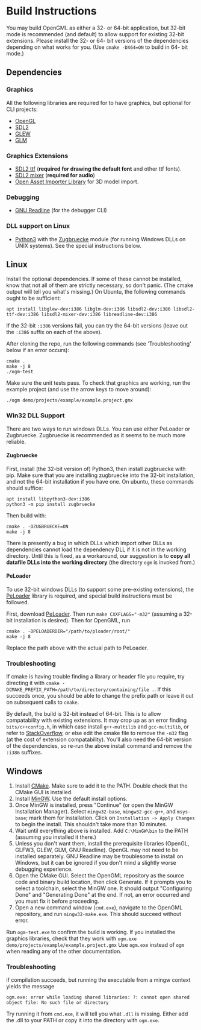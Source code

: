 # Build Instructions

You may build OpenGML as either a 32- or 64-bit application, but 32-bit mode is recommended (and default) to allow support for existing 32-bit extensions. Please install the 32- or 64- bit versions of the dependencies depending on what works for you. (Use `cmake -DX64=ON` to build in 64- bit mode.)

## Dependencies

### Graphics

All the following libraries are required for to have graphics, but optional for CLI projects:

- [OpenGL](https://www.opengl.org/)
- [SDL2](https://www.libsdl.org/)
- [GLEW](http://glew.sourceforge.net/)
- [GLM](https://glm.g-truc.net/0.9.9/index.html)

### Graphics Extensions

- [SDL2 ttf](https://www.libsdl.org/projects/SDL_ttf/) (**required for drawing the default font** and other ttf fonts).
- [SDL2 mixer](https://www.libsdl.org/projects/SDL_mixer/) (**required for audio**)
- [Open Asset Importer Library](http://assimp.org/) for 3D model import.

### Debugging

- [GNU Readline](https://tiswww.case.edu/php/chet/readline/rltop.html) (for the debugger CLI)

### DLL support on Linux

- [Python3](https://www.python.org/) with the [Zugbruecke](https://pypi.org/project/zugbruecke/) module (for running Windows DLLs on UNIX systems). See the special instructions below.

## Linux

Install the optional dependencies. If some of these cannot be installed, know that not all of them are strictly necessary,
so don't panic. (The cmake output will tell you what's missing.) On Ubuntu, the following commands ought to be sufficient:

```
apt install libglew-dev:i386 libglm-dev:i386 libsdl2-dev:i386 libsdl2-ttf-dev:i386 libsdl2-mixer-dev:i386 libreadline-dev:i386
```

If the 32-bit `:i386` versions fail, you can try the 64-bit versions (leave out the `:i386` suffix on each of the above).

After cloning the repo, run the following commands (see 'Troubleshooting' below if an error occurs):

```
cmake .
make -j 8
./ogm-test
```

Make sure the unit tests pass. To check that graphics are working, run the example project (and use the arrow keys to move around):

```
./ogm demo/projects/example/example.project.gmx
```

### Win32 DLL Support

There are two ways to run windows DLLs. You can use either PeLoader or Zugbruecke. Zugbruecke is recommended as it seems to be much more reliable.

#### Zugbruecke

First, install (the 32-bit version of) Python3, then install zugbruecke with pip. Make sure that
you are installing zugbruecke into the 32-bit installation, and not the 64-bit installation if you have one.
On ubuntu, these commands should suffice:

```
apt install libpython3-dev:i386
python3 -m pip install zugbruecke
```

Then build with:

```
cmake . -DZUGBRUECKE=ON
make -j 8
```

There is presently a bug in which DLLs which import other DLLs as dependencies
cannot load the dependency DLL if it is not in the working directory. Until this
is fixed, as a workaround, our suggestion is to **copy all datafile DLLs into the
working directory** (the directory `ogm` is invoked from.)

#### PeLoader

To use 32-bit windows DLLs (to support some pre-existing extensions), the [PeLoader](https://github.com/taviso/loadlibrary)
library is required, and special build instructions must be followed.

First, download [PeLoader](https://github.com/taviso/loadlibrary). Then run `make CXXFLAGS="-m32"` (assuming a 32-bit installation is desired).
Then for OpenGML, run

```
cmake . -DPELOADERDIR="/path/to/ploader/root/"
make -j 8
```

Replace the path above with the actual path to PeLoader.

### Troubleshooting

If cmake is having trouble finding a library or header file you require, try directing it
with `cmake -DCMAKE_PREFIX_PATH=/path/to/directory/containing/file .`. If this succeeds once,
you should be able to change the prefix path or leave it out on subsequent calls to `cmake`.

By default, the build is 32-bit instead of 64-bit. This is to  allow compatability with
existing extensions. It may crop up as an error finding `bits/c++config.h`, in which case install `g++-multilib` and `gcc-multilib`, or
refer to [StackOverflow](https://stackoverflow.com/questions/4643197/missing-include-bits-cconfig-h-when-cross-compiling-64-bit-program-on-32-bit), or else edit the cmake file to remove the `-m32` flag (at the cost of extension compatability). You'll also need the 64-bit version of the dependencies, so re-run the above install command and remove the `:i386` suffixes.

## Windows

1. Install [CMake](https://cmake.org/download/). Make sure to add it to the PATH. Double check that the CMake GUI is installed.
2. Install [MinGW](https://sourceforge.net/projects/mingw/files/latest/download). Use the default install options.
3. Once MinGW is installed, press "Continue" (or open the MinGW Installation Manager). Select `mingw32-base`, `mingw32-gcc-g++`, and `msys-base`; mark them for installation. Click on `Installation -> Apply Changes` to begin the install. This shouldn't take more than 10 minutes.
4. Wait until everything above is installed. Add `C:\MinGW\bin` to the PATH (assuming you installed it there.)
5. Unless you don't want them, install the prerequisite libraries (OpenGL, GLFW3, GLEW, GLM, GNU Readline). OpenGL may not need to be installed separately. GNU Readline may be troublesome to install on Windows, but it can be ignored if you don't mind a slightly worse debugging experience.
6. Open the CMake GUI. Select the OpenGML repository as the source code and binary build location, then click Generate. If it prompts you to select a toolchain, select the MinGW one. It should output "Configuring Done" and "Generating Done" at the end. If not, an error occurred and you must fix it before proceeding.
7. Open a new command window (`cmd.exe`), navigate to the OpenGML repository, and run `mingw32-make.exe`. This should succeed without error.

Run `ogm-test.exe` to confirm the build is working. If you installed the graphics libraries, check that they work with `ogm.exe demo/projects/example/example.project.gmx` Use `ogm.exe` instead of `ogm` when reading any of the other documentation.

### Troubleshooting

if compilation succeeds, but running the executable from a mingw context yields the message

```
ogm.exe: error while loading shared libraries: ?: cannot open shared object file: No such file or directory
```

Try running it from `cmd.exe`, it will tell you what `.dll` is missing. Either add the .dll to your PATH or copy it into the directory with `ogm.exe`.

